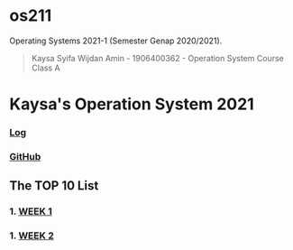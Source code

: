 # os211
Operating Systems 2021-1 (Semester Genap 2020/2021).

> Kaysa Syifa Wijdan Amin - 1906400362 - Operation System Course Class A
>

# Kaysa's Operation System 2021
### [Log](TXT/mylog.txt)
### [GitHub](https://github.com/kaysakay/os211)

## The TOP 10 List

### 1. [WEEK 1](W01)
### 1. [WEEK 2](W02)
